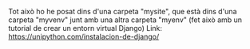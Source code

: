 Tot això ho he posat dins d'una carpeta "mysite", que està dins d'una carpeta "myvenv" junt amb una altra carpeta "myenv" (fet això amb un tutorial de crear un entorn virtual Django)
Link: https://unipython.com/instalacion-de-django/
